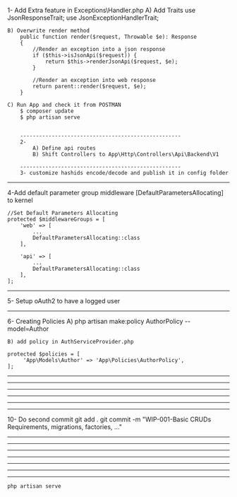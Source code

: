 1-  Add Extra feature in Exceptions\Handler.php
    A) Add Traits
        use JsonResponseTrait;
        use JsonExceptionHandlerTrait;
    
    B) Overwrite render method
        public function render($request, Throwable $e): Response
        {
            //Render an exception into a json response
            if ($this->isJsonApi($request)) {
                return $this->renderJsonApi($request, $e);
            }
    
            //Render an exception into web response
            return parent::render($request, $e);
        }

    C) Run App and check it from POSTMAN
        $ composer update
        $ php artisan serve
        

        ---------------------------------------------------
        2-
            A) Define api routes
            B) Shift Controllers to App\Http\Controllers\Api\Backend\V1
        
        ---------------------------------------------------
        3- customize hashids encode/decode and publish it in config folder


---------------------------------------------------
4-Add default parameter group middleware [DefaultParametersAllocating] to kernel

    //Set Default Parameters Allocating
    protected $middlewareGroups = [
        'web' => [
            ...
            DefaultParametersAllocating::class
        ],

        'api' => [
            ...
            DefaultParametersAllocating::class
        ],
    ];

---------------------------------------------------
5- Setup oAuth2 to have a logged user



---------------------------------------------------
6- Creating Policies
    A) php artisan make:policy AuthorPolicy --model=Author
    
    B) add policy in AuthServiceProvider.php

    protected $policies = [
         'App\Models\Author' => 'App\Policies\AuthorPolicy',
    ];


---------------------------------------------------
---------------------------------------------------
---------------------------------------------------
---------------------------------------------------
---------------------------------------------------
---------------------------------------------------




10- Do second commit
git add .
git commit -m "WIP-001-Basic CRUDs Requirements, migrations, factories, ..."

---------------------------------------------------
---------------------------------------------------
---------------------------------------------------
---------------------------------------------------
---------------------------------------------------
---------------------------------------------------
---------------------------------------------------



    php artisan serve

